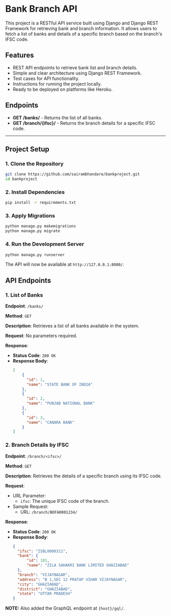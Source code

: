 # Bank Branch API

This project is a RESTful API service built using Django and Django REST Framework for retrieving bank and branch information. It allows users to fetch a list of banks and details of a specific branch based on the branch's IFSC code.

## Features

- REST API endpoints to retrieve bank list and branch details.
- Simple and clear architecture using Django REST Framework.
- Test cases for API functionality.
- Instructions for running the project locally.
- Ready to be deployed on platforms like Heroku.

## Endpoints

- **GET /banks/** - Returns the list of all banks.
- **GET /branch/{ifsc}/** - Returns the branch details for a specific IFSC code.

---

## Project Setup

### 1. Clone the Repository

```bash
git clone https://github.com/sairambhandare/bankproject.git
cd bankproject
```

### 2. Install Dependencies

```bash
pip install -r requirements.txt
```

### 3. Apply Migrations

```bash
python manage.py makemigrations
python manage.py migrate
```

### 4. Run the Development Server

```bash
python manage.py runserver
```
The API will now be available at `http://127.0.0.1:8000/`.


## API Endpoints

### 1. List of Banks

**Endpoint**: `/banks/`

**Method**: `GET`

**Description**: Retrieves a list of all banks available in the system.

**Request**: No parameters required.

**Response**:
- **Status Code**: `200 OK`
- **Response Body**:
  ```json
  [
      {
        "id": 1,
        "name": "STATE BANK OF INDIA"
      },
      {
        "id": 2,
        "name": "PUNJAB NATIONAL BANK"
      },
      {
        "id": 3,
        "name": "CANARA BANK"
      }
  ]
  ```

### 2. Branch Details by IFSC

**Endpoint**: `/branch/<ifsc>/`

**Method**: `GET`

**Description**: Retrieves the details of a specific branch using its IFSC code.

**Request**: 
- URL Parameter:
    - `ifsc`: The unique IFSC code of the branch.
- Sample Request:
    - URL: `/branch/BOFA0001234/`

**Response**:
- **Status Code**: `200 OK`
- **Response Body**:
  ```json
  {
    "ifsc": "ZSBL0000311",
    "bank": {
        "id": 101,
        "name": "ZILA SAHAKRI BANK LIMITED GHAZIABAD"
    },
    "branch": "VIJAYNAGAR",
    "address": "B 1,SEC 12 PRATAP VIHAR VIJAYNAGAR",
    "city": "GHAZIABAD",
    "district": "GHAZIABAD",
    "state": "UTTAR PRADESH"
  }
  ```
  
**NOTE:** Also added the GraphQL endpoint at `{host}/gql/`.
